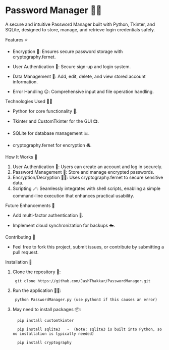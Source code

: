 # Password Manager 👮‍♂️

A secure and intuitive Password Manager built with Python, Tkinter, and SQLite, designed to store, manage, and retrieve login credentials safely.

Features ⭐️

  - Encryption 🙈: Ensures secure password storage with cryptography.fernet.
  
  - User Authentication 🥽: Secure sign-up and login system.
  
  - Data Management 🧤: Add, edit, delete, and view stored account information.
  
  - Error Handling 😌: Comprehensive input and file operation handling.

Technologies Used 🧑‍🔬

  - Python for core functionality 🐍.
  
  - Tkinter and CustomTkinter for the GUI 📺.
  
  - SQLite for database management 📊.
  
  - cryptography.fernet for encryption 🚔.

How It Works 🔧

  1.	User Authentication 🚦: Users can create an account and log in securely.
  2.	Password Management 📀: Store and manage encrypted passwords.
  3.	Encryption/Decryption 👨‍🔬: Uses cryptography.fernet to secure sensitive data.
  4.	Scripting 🪄: Seamlessly integrates with shell scripts, enabling a simple command-line execution that enhances practical usability.

Future Enhancements 🔮

  - Add multi-factor authentication 👥.
  
  - Implement cloud synchronization for backups ☁️.

Contributing 👷

  - Feel free to fork this project, submit issues, or contribute by submitting a pull request.

Installation 📲

  1.	Clone the repository 👀:
  
  
    	     git clone https://github.com/JashThakkar/PasswordManager.git
  
   
  2.	Run the application 🏃‍♂️:
  
  
    	     python PasswordManager.py (use python3 if this causes an error)
  
  
  3. May need to install packages 📦:
     
     
           pip install customtkinter
              
           pip install sqlite3   -  (Note: sqlite3 is built into Python, so no installation is typically needed)
              
           pip install cryptography
